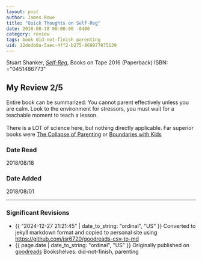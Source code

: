 ```yaml
---
layout: post
author: James Rowe
title: "Quick Thoughts on Self-Reg"
date: 2018-08-18 00:00:00 -0400
category: review
tags: book did-not-finish parenting
uid: 12dedb8a-5aec-4ff2-b275-869977875139
---
```


Stuart Shanker, *[Self-Reg](https://www.goodreads.com/book/show/28012931)*,  Books on Tape 2016 (Paperback) ISBN: ="0451486773"

## My Review 2/5

Entire book can be summarized: You cannot parent effectively unless you are calm. Look to the environment for stressors, you must wait for a teachable moment to teach a lesson.<br/><br/>There is a LOT of science here, but nothing directly applicable. Far superior books were [The Collapse of Parenting](https://www.goodreads.com/book/show/25273812) or [Boundaries with Kids](https://www.goodreads.com/book/show/104887)

### Date Read
2018/08/18

### Date Added
2018/08/01

---

### Significant Revisions

- {{ "2024-12-27 21:21:45" | date_to_string: "ordinal", "US" }} Converted to jekyll markdown format and copied to personal site using <https://github.com/jsr6720/goodreads-csv-to-md>
- {{ page.date | date_to_string: "ordinal", "US" }} Originally published on [goodreads](https://www.goodreads.com) Bookshelves: did-not-finish, parenting